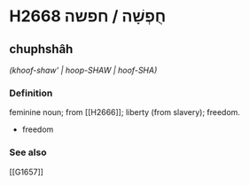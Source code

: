 # H2668 חֻפְשָׁה / חפשה

## chuphshâh

_(khoof-shaw' | hoop-SHAW | hoof-SHA)_

### Definition

feminine noun; from [[H2666]]; liberty (from slavery); freedom.

- freedom
### See also

[[G1657]]

